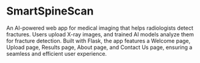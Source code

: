 # SmartSpineScan
An AI-powered web app for medical imaging that helps radiologists detect fractures. Users upload X-ray images, and trained AI models analyze them for fracture detection. Built with Flask, the app features a Welcome page, Upload page, Results page, About page, and Contact Us page, ensuring a seamless and efficient user experience.
